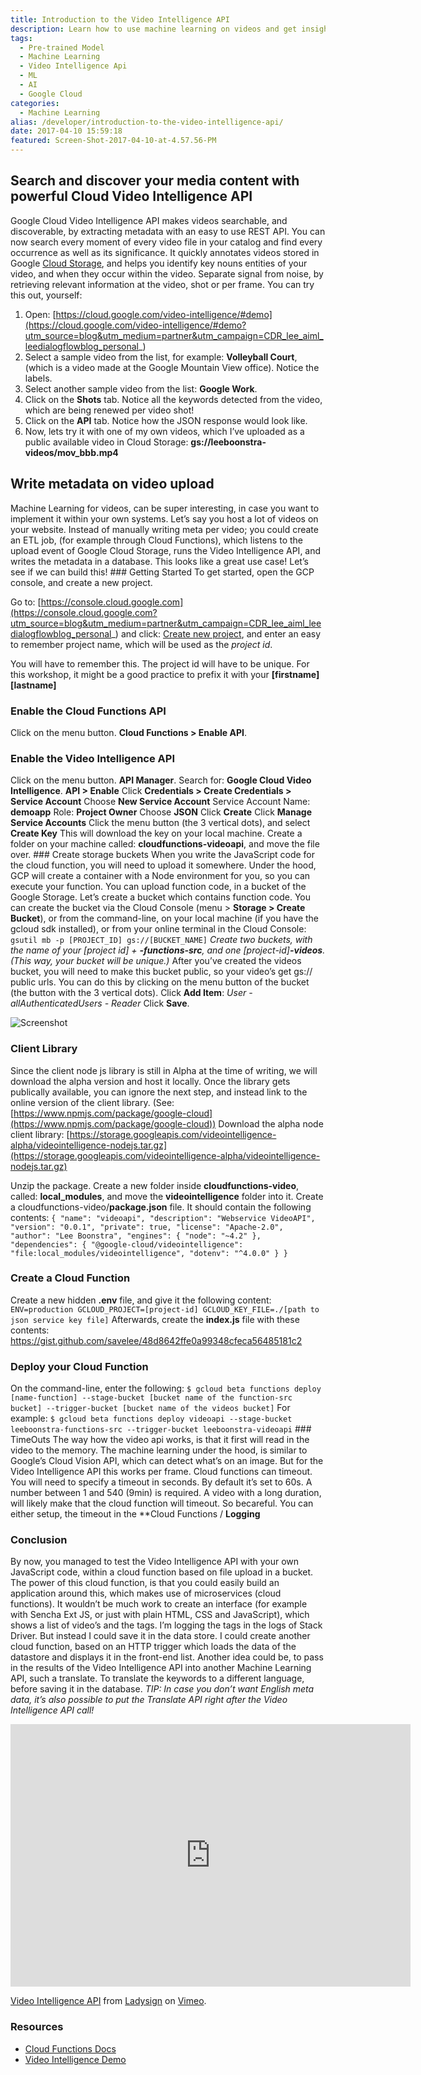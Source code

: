 ```yaml
---
title: Introduction to the Video Intelligence API
description: Learn how to use machine learning on videos and get insights with Google Cloud
tags:
  - Pre-trained Model
  - Machine Learning
  - Video Intelligence Api
  - ML
  - AI
  - Google Cloud
categories:
  - Machine Learning
alias: /developer/introduction-to-the-video-intelligence-api/
date: 2017-04-10 15:59:18
featured: Screen-Shot-2017-04-10-at-4.57.56-PM
---
```


## Search and discover your media content with powerful Cloud Video Intelligence API 

Google Cloud Video Intelligence API makes videos searchable, and discoverable, by extracting metadata with an easy to use REST API. You can now search every moment of every video file in your catalog and find every occurrence as well as its significance. It quickly annotates videos stored in Google [Cloud Storage](https://cloud.google.com/storage/), and helps you identify key nouns entities of your video, and when they occur within the video. Separate signal from noise, by retrieving relevant information at the video, shot or per frame. You can try this out, yourself: 

<!--more-->

1. Open: [https://cloud.google.com/video-intelligence/#demo](https://cloud.google.com/video-intelligence/#demo?utm_source=blog&utm_medium=partner&utm_campaign=CDR_lee_aiml_leedialogflowblog_personal_) 
2. Select a sample video from the list, for example: **Volleyball Court**, (which is a video made at the Google Mountain View office). Notice the labels. 
3. Select another sample video from the list: **Google Work**.
4. Click on the **Shots** tab. Notice all the keywords detected from the video, which are being renewed per video shot! 
5. Click on the **API** tab. Notice how the JSON response would look like. 
6. Now, lets try it with one of my own videos, which I’ve uploaded as a public available video in Cloud Storage: **gs://leeboonstra-videos/mov_bbb.mp4** 

## Write metadata on video upload 

Machine Learning for videos, can be super interesting, in case you want to implement it within your own systems. Let’s say you host a lot of videos on your website. Instead of manually writing meta per video; you could create an ETL job, (for example through Cloud Functions), which listens to the upload event of Google Cloud Storage, runs the Video Intelligence API, and writes the metadata in a database. This looks like a great use case! Let’s see if we can build this! ### Getting Started To get started, open the GCP console, and create a new project. 

Go to: [https://console.cloud.google.com](https://console.cloud.google.com?utm_source=blog&utm_medium=partner&utm_campaign=CDR_lee_aiml_leedialogflowblog_personal_) and click: [Create new project](https://cloud.google.com/resource-manager/docs/creating-managing-projects), and enter an easy to remember project name, which will be used as the *project id*. 

You will have to remember this. The project id will have to be unique. For this workshop, it might be a good practice to prefix it with your **[firstname][lastname]** 

### Enable the Cloud Functions API 

Click on the menu button. **Cloud Functions > Enable API**. 

### Enable the Video Intelligence API 

Click on the menu button. **API Manager**. Search for: **Google Cloud Video Intelligence**. **API > Enable** Click **Credentials > Create Credentials > Service Account** Choose **New Service Account** Service Account Name: **demoapp** Role: **Project Owner** Choose **JSON** Click **Create** Click **Manage Service Accounts** Click the menu button (the 3 vertical dots), and select **Create Key** This will download the key on your local machine. Create a folder on your machine called: **cloudfunctions-videoapi**, and move the file over. ### Create storage buckets When you write the JavaScript code for the cloud function, you will need to upload it somewhere. Under the hood, GCP will create a container with a Node environment for you, so you can execute your function. You can upload function code, in a bucket of the Google Storage. Let’s create a bucket which contains function code. You can create the bucket via the Cloud Console (menu > **Storage > Create Bucket**), or from the command-line, on your local machine (if you have the gcloud sdk installed), or from your online terminal in the Cloud Console: `gsutil mb -p [PROJECT_ID] gs://[BUCKET_NAME]` *Create two buckets, with the name of your [project id] + **-functions-src**, and one [project-id]**-videos**. (This way, your bucket will be unique.)* After you’ve created the videos bucket, you will need to make this bucket public, so your video’s get gs:// public urls. You can do this by clicking on the menu button of the bucket (the button with the 3 vertical dots). Click **Add Item**: *User - allAuthenticatedUsers - Reader* Click **Save**. 

![Screenshot](/images/Screen-Shot-2017-04-10-at-4.57.56-PM.png) 

### Client Library 

Since the client node js library is still in Alpha at the time of writing, we will download the alpha version and host it locally. Once the library gets publically available, you can ignore the next step, and instead link to the online version of the client library. (See: [https://www.npmjs.com/package/google-cloud](https://www.npmjs.com/package/google-cloud)) Download the alpha node client library: [https://storage.googleapis.com/videointelligence-alpha/videointelligence-nodejs.tar.gz](https://storage.googleapis.com/videointelligence-alpha/videointelligence-nodejs.tar.gz) 

Unzip the package. Create a new folder inside **cloudfunctions-video**, called: **local_modules**, and move the **videointelligence** folder into it. Create a cloudfunctions-video/**package.json** file. It should contain the following contents: ``` { "name": "videoapi", "description": "Webservice VideoAPI", "version": "0.0.1", "private": true, "license": "Apache-2.0", "author": "Lee Boonstra", "engines": { "node": "~4.2" }, "dependencies": { "@google-cloud/videointelligence": "file:local_modules/videointelligence", "dotenv": "^4.0.0" } } ```

### Create a Cloud Function 

Create a new hidden **.env** file, and give it the following content: ``` ENV=production GCLOUD_PROJECT=[project-id] GCLOUD_KEY_FILE=./[path to json service key file] ``` Afterwards, create the **index.js** file with these contents: https://gist.github.com/savelee/48d8642ffe0a99348cfeca56485181c2 

### Deploy your Cloud Function 

On the command-line, enter the following: ``` $ gcloud beta functions deploy [name-function] --stage-bucket [bucket name of the function-src bucket] --trigger-bucket [bucket name of the videos bucket] ``` For example: ``` $ gcloud beta functions deploy videoapi --stage-bucket leeboonstra-functions-src --trigger-bucket leeboonstra-videoapi ``` ### TimeOuts The way how the video api works, is that it first will read in the video to the memory. The machine learning under the hood, is similar to Google’s Cloud Vision API, which can detect what’s on an image. But for the Video Intelligence API this works per frame. Cloud functions can timeout. You will need to specify a timeout in seconds. By default it’s set to 60s. A number between 1 and 540 (9min) is required. A video with a long duration, will likely make that the cloud function will timeout. So becareful. You can either setup, the timeout in the **Cloud Functions /  **Logging** 

### Conclusion 

By now, you managed to test the Video Intelligence API with your own JavaScript code, within a cloud function based on file upload in a bucket. The power of this cloud function, is that you could easily build an application around this, which makes use of microservices (cloud functions). It wouldn’t be much work to create an interface (for example with Sencha Ext JS, or just with plain HTML, CSS and JavaScript), which shows a list of video’s and the tags. I’m logging the tags in the logs of Stack Driver. But instead I could save it in the data store. I could create another cloud function, based on an HTTP trigger which loads the data of the datastore and displays it in the front-end list. Another idea could be, to pass in the results of the Video Intelligence API into another Machine Learning API, such a translate. To translate the keywords to a different language, before saving it in the database. *TIP: In case you don’t want English meta data, it’s also possible to put the Translate API right after the Video Intelligence API call!* 

<iframe src="https://player.vimeo.com/video/213039480" width="640" height="420" frameborder="0" webkitallowfullscreen mozallowfullscreen allowfullscreen></iframe>
<p><a href="https://vimeo.com/213039480">Video Intelligence API</a> from <a href="https://vimeo.com/user13471554">Ladysign</a> on <a href="https://vimeo.com">Vimeo</a>.</p>

### Resources

* [Cloud Functions Docs](https://cloud.google.com/functions/docs/reference) 
* [Video Intelligence Demo](https://cloud-ml-video.appspot.com/index_v1beta1.html)